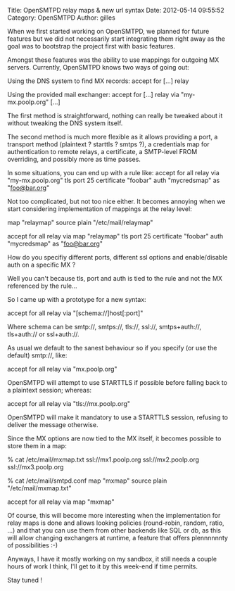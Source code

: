 Title: OpenSMTPD relay maps & new url syntax
Date: 2012-05-14 09:55:52
Category: OpenSMTPD
Author: gilles

When we first started working on OpenSMTPD, we planned for future features but we did not necessarily start integrating them right away as the goal was to bootstrap the project first with basic features.

Amongst these features was the ability to use mappings for outgoing MX servers. Currently, OpenSMTPD knows two ways of going out:

Using the DNS system to find MX records: accept for [...] relay

Using the provided mail exchanger: accept for [...] relay via "my-mx.poolp.org" [...]

The first method is straightforward, nothing can really be tweaked about it without tweaking the DNS system itself.

The second method is much more flexible as it allows providing a port, a transport method (plaintext ? starttls ? smtps ?), a credentials map for authentication to remote relays, a certificate, a SMTP-level FROM overriding, and possibly more as time passes.

In some situations, you can end up with a rule like: accept for all relay via "my-mx.poolp.org" tls port 25 certificate "foobar" auth "mycredsmap" as "foo@bar.org"

Not too complicated, but not too nice either. It becomes annoying when we start considering implementation of mappings at the relay level:

map "relaymap" source plain "/etc/mail/relaymap"

accept for all relay via map "relaymap" tls port 25 certificate "foobar" auth "mycredsmap" as "foo@bar.org"

How do you specifiy different ports, different ssl options and enable/disable auth on a specific MX ?

Well you can't because tls, port and auth is tied to the rule and not the MX referenced by the rule...

So I came up with a prototype for a new syntax:

accept for all relay via "[schema://]host[:port]"

Where schema can be smtp://, smtps://, tls://, ssl://, smtps+auth://, tls+auth:// or ssl+auth://.

As usual we default to the sanest behaviour so if you specify (or use the default) smtp://, like:

accept for all relay via "mx.poolp.org"

OpenSMTPD will attempt to use STARTTLS if possible before falling back to a plaintext session; whereas:

accept for all relay via "tls://mx.poolp.org"

OpenSMTPD will make it mandatory to use a STARTTLS session, refusing to deliver the message otherwise.

Since the MX options are now tied to the MX itself, it becomes possible to store them in a map:

% cat /etc/mail/mxmap.txt ssl://mx1.poolp.org ssl://mx2.poolp.org ssl://mx3.poolp.org

% cat /etc/mail/smtpd.conf map "mxmap" source plain "/etc/mail/mxmap.txt"

accept for all relay via map "mxmap"

Of course, this will become more interesting when the implementation for relay maps is done and allows looking policies (round-robin, random, ratio, ...) and that you can use them from other backends like SQL or db, as this will allow changing exchangers at runtime, a feature that offers plennnnnnty of possibilities :-)

Anyways, I have it mostly working on my sandbox, it still needs a couple hours of work I think, I'll get to it by this week-end if time permits.

Stay tuned !
